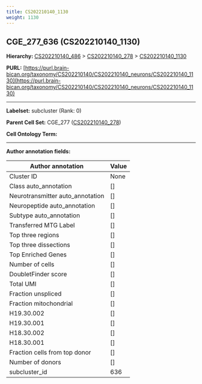 ```yaml
---
title: CS202210140_1130
weight: 1130
---
```

## CGE_277_636 (CS202210140_1130)
<b>Hierarchy: </b>
[CS202210140_486](../CS202210140_486) >
[CS202210140_278](../CS202210140_278) >
[CS202210140_1130](../CS202210140_1130)

**PURL:** [https://purl.brain-bican.org/taxonomy/CS202210140/CS202210140_neurons/CS202210140_1130](https://purl.brain-bican.org/taxonomy/CS202210140/CS202210140_neurons/CS202210140_1130)

---


**Labelset:** subcluster (Rank: 0)

**Parent Cell Set:** CGE_277 ([CS202210140_278](../CS202210140_278))



**Cell Ontology Term:** 

[MARKER GENES.]: #


---

[TRANSFERRED ANNOTATIONS.]: #


[AUTHOR ANNOTATION FIELDS.]: #


**Author annotation fields:**

| Author annotation | Value |
|-------------------|-------|
|Cluster ID|None|
|Class auto_annotation|[]|
|Neurotransmitter auto_annotation|[]|
|Neuropeptide auto_annotation|[]|
|Subtype auto_annotation|[]|
|Transferred MTG Label|[]|
|Top three regions|[]|
|Top three dissections|[]|
|Top Enriched Genes|[]|
|Number of cells|[]|
|DoubletFinder score|[]|
|Total UMI|[]|
|Fraction unspliced|[]|
|Fraction mitochondrial|[]|
|H19.30.002|[]|
|H19.30.001|[]|
|H18.30.002|[]|
|H18.30.001|[]|
|Fraction cells from top donor|[]|
|Number of donors|[]|
|subcluster_id|636|

